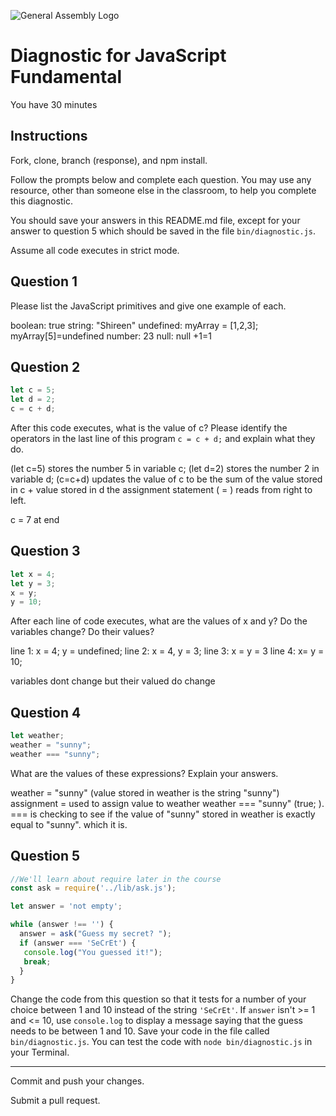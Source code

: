 ![General Assembly Logo](http://i.imgur.com/ke8USTq.png)

# Diagnostic for JavaScript Fundamental

You have 30 minutes

## Instructions

Fork, clone, branch (response), and npm install.

Follow the prompts below and complete each question.  You may use any resource, other than someone else in the classroom, to help you complete this diagnostic.

You should save your answers in this README.md file, except for your answer to question 5 which should be saved in the file `bin/diagnostic.js`.

Assume all code executes in strict mode.

## Question 1

Please list the JavaScript primitives and give one example of each.

boolean: true
string: "Shireen"
undefined:
  myArray = [1,2,3];
  myArray[5]=undefined
number: 23
null: null +1=1

## Question 2

```js
let c = 5;
let d = 2;
c = c + d;

```

After this code executes, what is the value of c?  Please identify the operators in the last line of this program `c = c + d;` and explain what they do.

(let c=5) stores the number 5 in variable c;
(let d=2) stores the number 2 in variable d;
(c=c+d) updates the value of c to be the sum of the value stored in c + value stored in d
the assignment statement ( = ) reads from right to left.

c = 7 at end

## Question 3

```js
let x = 4;
let y = 3;
x = y;
y = 10;
```

After each line of code executes, what are the values of x and y?  Do the variables change?  Do their values?

<!-- solution below -->
line 1: x = 4; y = undefined;
line 2: x = 4, y = 3;
line 3: x = y = 3
line 4: x= y = 10;

variables dont change but their valued do change

## Question 4

```js
let weather;
weather = "sunny";
weather === "sunny";
```

What are the values of these expressions?  Explain your answers.

weather = "sunny" (value stored in weather is the string "sunny")
  assignment = used to assign value to weather
weather === "sunny" (true; ). === is checking to see if the value of "sunny" stored
  in weather is exactly equal to "sunny". which it is.

## Question 5

```js
//We'll learn about require later in the course
const ask = require('../lib/ask.js');

let answer = 'not empty';

while (answer !== '') {
  answer = ask("Guess my secret? ");
  if (answer === 'SeCrEt') {
   console.log("You guessed it!");
   break;
  }
}
```

Change the code from this question so that it tests for a number of your choice between 1 and 10 instead of the string `'SeCrEt'`.  If `answer` isn't >= 1 and <= 10, use `console.log` to display a message saying that the guess needs to be between 1 and 10.  Save your code in the file called `bin/diagnostic.js`.  You can test the code with `node bin/diagnostic.js` in your Terminal.

---

Commit and push your changes.

Submit a pull request.
